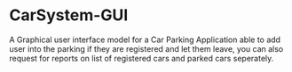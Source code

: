 # CarSystem-GUI
 A Graphical user interface model for a Car Parking Application able to add user into the parking if they are registered and let them leave, you can also request for reports on list of registered cars and parked cars seperately.
